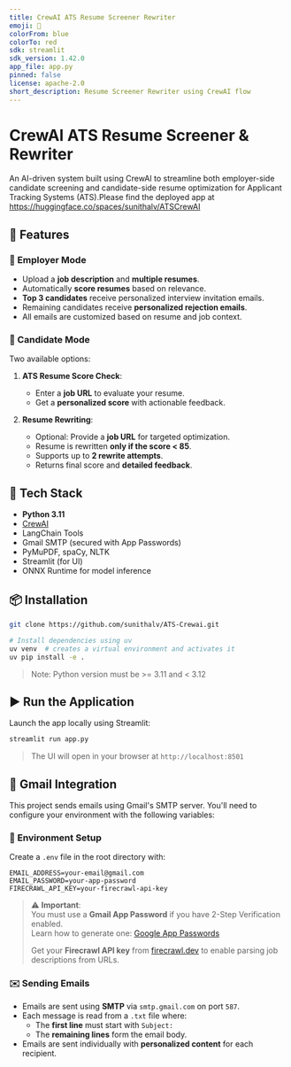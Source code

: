 ```yaml
---
title: CrewAI ATS Resume Screener Rewriter
emoji: 🐨
colorFrom: blue
colorTo: red
sdk: streamlit
sdk_version: 1.42.0
app_file: app.py
pinned: false
license: apache-2.0
short_description: Resume Screener Rewriter using CrewAI flow
---
```


# CrewAI ATS Resume Screener & Rewriter

An AI-driven system built using CrewAI to streamline both employer-side candidate screening and candidate-side resume optimization for Applicant Tracking Systems (ATS).Please find the deployed app at https://huggingface.co/spaces/sunithalv/ATSCrewAI

## 🔧 Features

### 👔 Employer Mode
- Upload a **job description** and **multiple resumes**.
- Automatically **score resumes** based on relevance.
- **Top 3 candidates** receive personalized interview invitation emails.
- Remaining candidates receive **personalized rejection emails**.
- All emails are customized based on resume and job context.

### 👤 Candidate Mode
Two available options:
1. **ATS Resume Score Check**:
   - Enter a **job URL** to evaluate your resume.
   - Get a **personalized score** with actionable feedback.

2. **Resume Rewriting**:
   - Optional: Provide a **job URL** for targeted optimization.
   - Resume is rewritten **only if the score < 85**.
   - Supports up to **2 rewrite attempts**.
   - Returns final score and **detailed feedback**.

## 🚀 Tech Stack
- **Python 3.11**
- [CrewAI](https://github.com/joaomdmoura/crewai)
- LangChain Tools
- Gmail SMTP (secured with App Passwords)
- PyMuPDF, spaCy, NLTK
- Streamlit (for UI)
- ONNX Runtime for model inference

## 📦 Installation

```bash
git clone https://github.com/sunithalv/ATS-Crewai.git

# Install dependencies using uv
uv venv  # creates a virtual environment and activates it
uv pip install -e .
```

> Note: Python version must be >= 3.11 and < 3.12

## ▶️ Run the Application

Launch the app locally using Streamlit:

```bash
streamlit run app.py
```

> The UI will open in your browser at `http://localhost:8501`

## 📧 Gmail Integration

This project sends emails using Gmail's SMTP server. You'll need to configure your environment with the following variables:

### 🔐 Environment Setup

Create a `.env` file in the root directory with:

```
EMAIL_ADDRESS=your-email@gmail.com
EMAIL_PASSWORD=your-app-password
FIRECRAWL_API_KEY=your-firecrawl-api-key
```

> ⚠️ **Important**:  
> You must use a **Gmail App Password** if you have 2-Step Verification enabled.  
> Learn how to generate one: [Google App Passwords](https://support.google.com/accounts/answer/185833)  
>  
> Get your **Firecrawl API key** from [firecrawl.dev](https://firecrawl.dev) to enable parsing job descriptions from URLs.


### ✉️ Sending Emails

- Emails are sent using **SMTP** via `smtp.gmail.com` on port `587`.
- Each message is read from a `.txt` file where:
  - The **first line** must start with `Subject:`
  - The **remaining lines** form the email body.
- Emails are sent individually with **personalized content** for each recipient.

